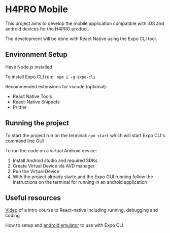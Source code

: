# H4PRO Mobile

This project aims to develop the mobile application compatible with iOS and android devices for the H4PRO product.

The development will be done with React Native using the Expo CLI tool.

## Environment Setup

Have Node.js installed

To install Expo CLI run: ` npm i -g expo-cli`

Recommended extensions for vscode (optional):

- React Native Tools
- React-Native Snippets
- Prittier

## Running the project

To start the project run on the terminal: `npm start` which will start Expo CLI's command line GUI

To run the code on a virtual Android device:

1. Install Android studio and required SDKs
1. Create Virtual Device via AVD manager
1. Run the Virtual Device
1. With the project already starte and the Expo GUI running follow the instructions on the terminal for running in an android application

## Useful resources

[Video](https://youtu.be/0-S5a0eXPoc) of a intro course to React-native including running, debugging and coding

How to setup and [android emulator](https://docs.expo.dev/workflow/android-studio-emulator/) to use with Expo CLI

